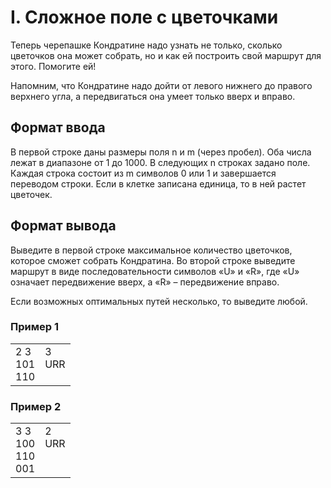 # I. Сложное поле с цветочками

Теперь черепашке Кондратине надо узнать не только, сколько цветочков она может собрать, но и как ей построить свой маршрут для этого. Помогите ей!

Напомним, что Кондратине надо дойти от левого нижнего до правого верхнего угла, а передвигаться она умеет только вверх и вправо.

## Формат ввода

В первой строке даны размеры поля n и m (через пробел). Оба числа лежат в диапазоне от 1 до 1000. В следующих n строках задано поле. Каждая строка состоит из m символов 0 или 1 и завершается переводом строки. Если в клетке записана единица, то в ней растет цветочек.

## Формат вывода

Выведите в первой строке максимальное количество цветочков, которое сможет собрать Кондратина. Во второй строке выведите маршрут в виде последовательности символов «U» и «R», где «U» означает передвижение вверх, а «R» – передвижение вправо.

Если возможных оптимальных путей несколько, то выведите любой.

### Пример 1

<table><tr>
<td>
2 3<br>
101<br>
110
</td>
<td>
3<br>
URR<br>
<br>
</td>
</tr></table>

### Пример 2

<table><tr>
<td>
3 3<br>
100<br>
110<br>
001
</td>
<td>
2<br>
URR<br>
<br>
<br>
</td>
</tr></table>



